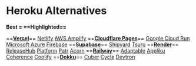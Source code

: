# Heroku Alternatives 

**Best = ==Highlighted==**

==**[Vercel](https://vercel.com/)**==
[Netlify](https://www.netlify.com/)
[AWS Amplify](https://aws.amazon.com/amplify/)
==**[Cloudflare Pages](https://pages.cloudflare.com/)**==
[Google Cloud Run](https://cloud.google.com/run)
[Microsoft Azure](https://azure.microsoft.com/en-us/)
[Firebase](https://firebase.google.com/)
==**[Supabase](https://supabase.com/)**==
[Shipyard](https://shipyard.build/)
[Tsuru](https://tsuru.io/)
==**[Render](https://render.com/)**==
[ReleaseHub](https://releasehub.com/)
[Platform](https://platform.sh/)
[Patr](https://patr.cloud/)
[Acorn](https://acorn.io/)
==**[Railway](https://railway.app/)**==
[Adaptable](https://adaptable.io/)
[Appliku](https://appliku.com/)
[Coherence](https://www.withcoherence.com/)
[Coolify](https://coolify.io/)
==**[Dokku](https://dokku.com/)**==
[Cuber](https://cuber.cloud/)
[Cycle](https://cycle.io/)
[Devtron](https://devtron.ai/)